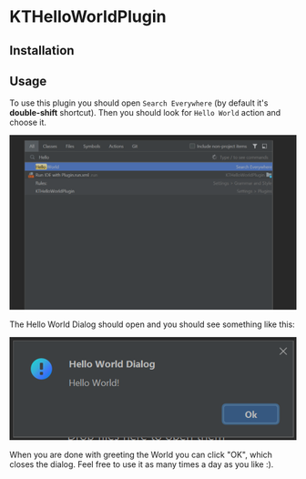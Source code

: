 # KTHelloWorldPlugin

## Installation

## Usage
To use this plugin you should open `Search Everywhere` (by default it's **double-shift** shortcut). Then you should look for `Hello World` action and choose it.

![Search for "Hello World" in Search Everywhere](examples/search_everywhere_hello_world.png)

The Hello World Dialog should open and you should see something like this:

![Hello World Dialog](examples/hello_world_dialog.png)

When you are done with greeting the World you can click "OK", which closes the dialog. Feel free to use it as many times a day as you like :).

